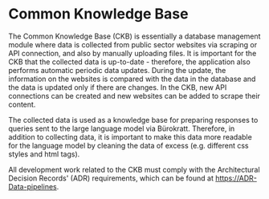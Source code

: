 # Common Knowledge Base

The Common Knowledge Base (CKB) is essentially a database management module where data is collected from public sector websites via scraping or API connection, and also by manually uploading files. It is important for the CKB that the collected data is up-to-date - therefore, the application also performs automatic periodic data updates. During the update, the information on the websites is compared with the data in the database and the data is updated only if there are changes. In the CKB, new API connections can be created and new websites can be added to scrape their content.

The collected data is used as a knowledge base for preparing responses to queries sent to the large language model via Bürokratt. Therefore, in addition to collecting data, it is important to make this data more readable for the language model by cleaning the data of excess (e.g. different css styles and html tags).

All development work related to the CKB must comply with the Architectural Decision Records' (ADR) requirements, which can be found at [https://ADR-Data-pipelines](https://github.com/buerokratt/Buerokratt-onboarding/tree/main/Architectural-Decision-Records-ADR/data-storage/data-pipelines).
